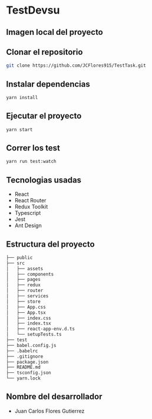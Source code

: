 # TestDevsu

## Imagen local del proyecto

<!-- ![alt text](https://github.com/JCFlores915/TestDevsu/blob/main/src/assets/screen.png?raw=true) -->

## Clonar el repositorio

```bash
git clone https://github.com/JCFlores915/TestTask.git
```

## Instalar dependencias

```bash
yarn install
```

## Ejecutar el proyecto

```bash
yarn start
```

## Correr los test

```bash
yarn run test:watch
```

## Tecnologias usadas

- React 
- React Router
- Redux Toolkit
- Typescript
- Jest
- Ant Design

## Estructura del proyecto

```bash
├── public
├── src
│   ├── assets
│   ├── components
│   ├── pages
│   ├── redux
│   ├── router
│   ├── services
│   ├── store
│   ├── App.css
│   ├── App.tsx
│   ├── index.css
│   ├── index.tsx
│   ├── react-app-env.d.ts
│   └── setupTests.ts
├── test
├── babel.config.js
├── .babelrc
├── .gitignore
├── package.json
├── README.md
├── tsconfig.json
└── yarn.lock
```

## Nombre del desarrollador

- Juan Carlos Flores Gutierrez